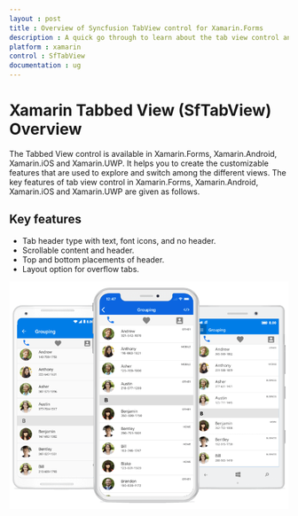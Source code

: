 ```yaml
---
layout : post
title : Overview of Syncfusion TabView control for Xamarin.Forms
description : A quick go through to learn about the tab view control and the key features available in it.
platform : xamarin
control : SfTabView
documentation : ug
---
```


# Xamarin Tabbed View (SfTabView) Overview

The Tabbed View control is available in Xamarin.Forms, Xamarin.Android, Xamarin.iOS and Xamarin.UWP. It helps you to create the customizable features that are used to explore and switch among the different views. The key features of tab view control in Xamarin.Forms, Xamarin.Android, Xamarin.iOS and Xamarin.UWP are given as follows.

## Key features

* Tab header type with text, font icons, and no header.  
* Scrollable content and header.
* Top and bottom placements of header.
* Layout option for overflow tabs.

![Tabbed View overview](images/Overview/xamarin_forms_tabview.png)